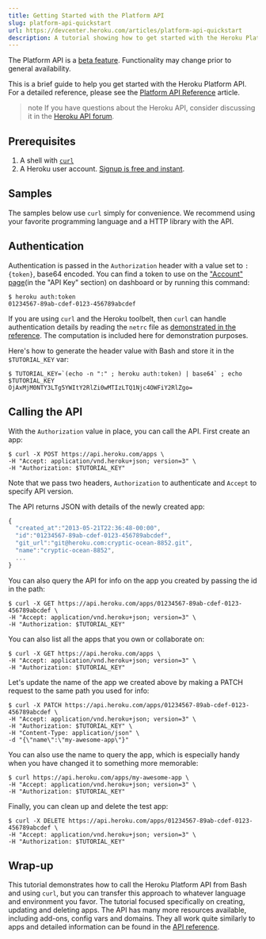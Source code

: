 ```yaml
---
title: Getting Started with the Platform API
slug: platform-api-quickstart
url: https://devcenter.heroku.com/articles/platform-api-quickstart
description: A tutorial showing how to get started with the Heroku Platform API, which lets you programmatically automate, extend and combine Heroku with other services.
---
```


<div class="warning">The Platform API is a <a href="https://devcenter.heroku.com/articles/heroku-beta-features">beta feature</a>. Functionality may change prior to general availability.</div>

This is a brief guide to help you get started with the Heroku Platform API. For a detailed reference, please see the [Platform API Reference](https://devcenter.heroku.com/articles/platform-api-reference) article.

> note
> If you have questions about the Heroku API, consider discussing it in the [Heroku API forum](https://discussion.heroku.com/category/api).

## Prerequisites

1. A shell with [`curl`](http://curl.haxx.se/)
2. A Heroku user account. [Signup is free and instant](https://api.heroku.com/signup/devcenter).

## Samples

The samples below use `curl` simply for convenience. We recommend using your favorite programming language and a HTTP library with the API.

## Authentication

Authentication is passed in the `Authorization` header with a value set to `:{token}`, base64 encoded. You can find a token to use on the ["Account" page](https://dashboard.heroku.com/account)(in the "API Key" section) on dashboard or by running this command:

```term
$ heroku auth:token
01234567-89ab-cdef-0123-456789abcdef
```

If you are using `curl` and the Heroku toolbelt, then `curl` can handle authentication details by reading the `netrc` file as [demonstrated in the reference](https://devcenter.heroku.com/articles/platform-api-reference). The computation is included here for demonstration purposes.

Here's how to generate the header value with Bash and store it in the `$TUTORIAL_KEY` var:

```term
$ TUTORIAL_KEY=`(echo -n ":" ; heroku auth:token) | base64` ; echo $TUTORIAL_KEY
OjAxMjM0NTY3LTg5YWItY2RlZi0wMTIzLTQ1Njc4OWFiY2RlZgo=
```

## Calling the API

With the `Authorization` value in place, you can call the API. First create an app:

```term
$ curl -X POST https://api.heroku.com/apps \
-H "Accept: application/vnd.heroku+json; version=3" \
-H "Authorization: $TUTORIAL_KEY"
```

Note that we pass two headers, `Authorization` to authenticate and `Accept` to specify API version.

The API returns JSON with details of the newly created app:

```Javascript
{
  "created_at":"2013-05-21T22:36:48-00:00",
  "id":"01234567-89ab-cdef-0123-456789abcdef",
  "git_url":"git@heroku.com:cryptic-ocean-8852.git",
  "name":"cryptic-ocean-8852",
  ...
}
```

You can also query the API for info on the app you created by passing the id in the path:

```term
$ curl -X GET https://api.heroku.com/apps/01234567-89ab-cdef-0123-456789abcdef \
-H "Accept: application/vnd.heroku+json; version=3" \
-H "Authorization: $TUTORIAL_KEY"
```

You can also list all the apps that you own or collaborate on:

```term
$ curl -X GET https://api.heroku.com/apps \
-H "Accept: application/vnd.heroku+json; version=3" \
-H "Authorization: $TUTORIAL_KEY"
```

Let's update the name of the app we created above by making a PATCH request to the same path you used for info:

```term
$ curl -X PATCH https://api.heroku.com/apps/01234567-89ab-cdef-0123-456789abcdef \
-H "Accept: application/vnd.heroku+json; version=3" \
-H "Authorization: $TUTORIAL_KEY" \
-H "Content-Type: application/json" \
-d "{\"name\":\"my-awesome-app\"}"
```

You can also use the name to query the app, which is especially handy when you have changed it to something more memorable:

```term
$ curl https://api.heroku.com/apps/my-awesome-app \
-H "Accept: application/vnd.heroku+json; version=3" \
-H "Authorization: $TUTORIAL_KEY"
```

Finally, you can clean up and delete the test app:

```term
$ curl -X DELETE https://api.heroku.com/apps/01234567-89ab-cdef-0123-456789abcdef \
-H "Accept: application/vnd.heroku+json; version=3" \
-H "Authorization: $TUTORIAL_KEY"
```

## Wrap-up

This tutorial demonstrates how to call the Heroku Platform API from Bash and using `curl`, but you can transfer this approach to whatever language and environment you favor. The tutorial focused specifically on creating, updating and deleting apps. The API has many more resources available, including add-ons, config vars and domains. They all work quite similarly to apps and detailed information can be found in the [API reference](https://devcenter.heroku.com/articles/platform-api-reference).